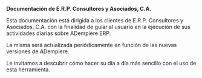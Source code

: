 **Documentación de E.R.P. Consultores y Asociados, C.A.**

Esta documentación está dirigida a los clientes de E.R.P. Consultores y Asociados, C.A. con la finalidad de guiar al usuario en la ejecución de sus actividades diarias sobre ADempiere ERP.

La misma será actualizada periódicamente en función de las nuevas versiones de ADempiere.

Le invitamos a descubrir cómo hacer su día a día más sencillo con el uso de esta herramienta.